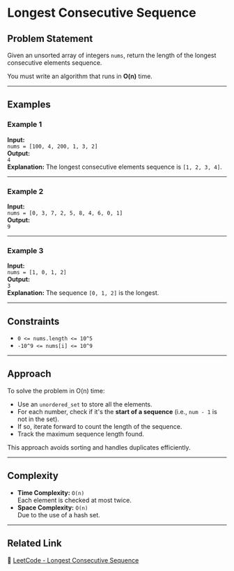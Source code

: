 # Longest Consecutive Sequence

## Problem Statement

Given an unsorted array of integers `nums`, return the length of the longest consecutive elements sequence.

You must write an algorithm that runs in **O(n)** time.

---

## Examples

### Example 1
**Input:**  
`nums = [100, 4, 200, 1, 3, 2]`  
**Output:**  
`4`  
**Explanation:** The longest consecutive elements sequence is `[1, 2, 3, 4]`.

---

### Example 2
**Input:**  
`nums = [0, 3, 7, 2, 5, 8, 4, 6, 0, 1]`  
**Output:**  
`9`

---

### Example 3
**Input:**  
`nums = [1, 0, 1, 2]`  
**Output:**  
`3`  
**Explanation:** The sequence `[0, 1, 2]` is the longest.

---

## Constraints

- `0 <= nums.length <= 10^5`
- `-10^9 <= nums[i] <= 10^9`

---

## Approach

To solve the problem in O(n) time:

- Use an `unordered_set` to store all the elements.
- For each number, check if it's the **start of a sequence** (i.e., `num - 1` is not in the set).
- If so, iterate forward to count the length of the sequence.
- Track the maximum sequence length found.

This approach avoids sorting and handles duplicates efficiently.

---

## Complexity

- **Time Complexity:** `O(n)`  
  Each element is checked at most twice.
- **Space Complexity:** `O(n)`  
  Due to the use of a hash set.

---

## Related Link

🔗 [LeetCode - Longest Consecutive Sequence](https://leetcode.com/problems/longest-consecutive-sequence/)
